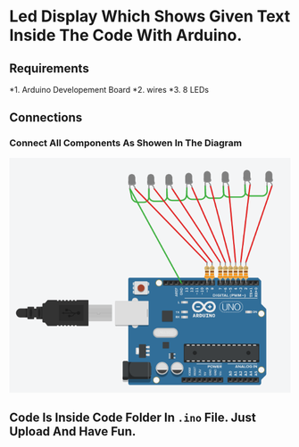 # Led Display Which Shows Given Text Inside The Code With Arduino.
## Requirements
*1. Arduino Developement Board
*2. wires
*3. 8 LEDs
## Connections
### Connect All Components As Showen In The Diagram
![](sceema.png)

## Code Is Inside Code Folder In `.ino` File. Just Upload And Have Fun.
